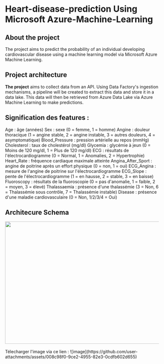 # Heart-disease-prediction Using Microsoft Azure-Machine-Learning

## About the project
The project aims to predict the probability of an individual developing cardiovascular disease using a machine learning model via Microsoft Azure Machine Learning.

## Project architecture

**The project** aims to collect data from an API. Using Data Factory's ingestion mechanisms, a pipeline will be created to extract this data and store it in a data lake. This data will then be retrieved from Azure Data Lake via Azure Machine Learning to make predictions.



## Signification des features :

Age : âge (années)
Sex : sexe (0 = femme, 1 = homme)
Angine : douleur thoracique (1 = angine stable, 2 = angine instable, 3 = autres douleurs, 4 = asymptomatique)
Blood_Pressure : pression artérielle au repos (mmHg)
Cholesterol : taux de cholestérol (mg/dl)
Glycemia : glycémie à jeun (0 = Moins de 120 mg/dl, 1 = Plus de 120 mg/dl)
ECG : résultats de l'électrocardiogramme (0 = Normal, 1 = Anomalies, 2 = Hypertrophie)
Heart_Rate : fréquence cardiaque maximale atteinte
Angina_After_Sport : angine de poitrine après un effort physique (0 = non, 1 = oui)
ECG_Angina : mesure de l'angine de poitrine sur l'électrocardiogramme
ECG_Slope : pente de l'électrocardiogramme (1 = en hausse, 2 = stable, 3 = en baisse)
Fluoroscopy : résultats de la fluoroscopie (0 = pas d'anomalie, 1 = faible, 2 = moyen, 3 = élevé)
Thalassaemia : présence d'une thalassémie (3 = Non, 6 = Thalassémie sous contrôle, 7 = Thalassémie instable)
Disease : présence d'une maladie cardiovasculaire (0 = Non, 1/2/3/4 = Oui)

## Architecure Schema
<div align="center">
  <img src="https://github.com/user-attachments/assets/008c98f0-9ce2-4955-82e3-0cdfb602d655" width="600" height="400"/>
  
</div><br>
Télecharger l'image via ce lien : ![image](https://github.com/user-attachments/assets/008c98f0-9ce2-4955-82e3-0cdfb602d655)
